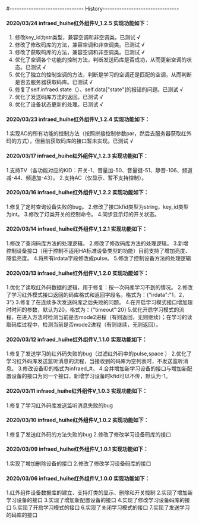 #------------------------------- History--------------------------------

#### 2020/03/24 infraed_huihe红外组件V_1.2.5 实现功能如下：
1. 修改key_id为str类型，兼容空调和非空调类。已测试 √
2. 修改了修改码库的方法，兼容空调和非空调类。已测试 √
3. 修改了获取码库的方法，兼容空调和非空调类。已测试 √
4. 优化了空调各个功能的控制方法，判断发送码库是否成功，从而更新空调的状态。已测试 √
5. 优化了独立的控制空调的方法，判断是学习的空调还是匹配的空调，从而判断是否去服务器获取码库。已测试 √
6. 修复了self.infraed.state（）、self.data["state"]的报错的问题。已测试 √
7. 优化了发送码库方法的返回。已测试 √
8. 优化了设备状态更新的处理。已测试 √


#### 2020/03/23 infraed_huihe红外组件V_1.2.4 实现功能如下：
1.实现AC的所有功能的控制方法（按照拼接控制参数par，然后去服务器获取红外码的方式），但目前获取码库的接口暂未实现。已测试 √


#### 2020/03/17 infraed_huihe红外组件V_1.2.3 实现功能如下：
1.支持TV（各功能对应的KID：开关-1、音量加-50、音量键-51、静音-106、频道减-44、频道加-43）。
2.支持AC（仅显示、暂不支持控制）。



#### 2020/03/16 infraed_huihe红外组件V_1.2.2 实现功能如下：
1.修复了定时查询设备失败的bug。
2.修改了接口kfid类型为string，key_id类型为int。
3.修改了灯类开关的控制命令。
4.同步显示灯的开关状态。



#### 2020/03/14 infraed_huihe红外组件V_1.2.1 实现功能如下：
1.修改了查询码库方法的处理逻辑。
2.修改了修改码库方法的处理逻辑。
3.新增控制设备接口（用于控制不适用HA标准设备类型的功能）目前支持了增加亮度、降低亮度。
4.将所有irdata字段修改成pulse。
5.修改了控制设备方法的处理逻辑



#### 2020/03/13 infraed_huihe红外组件V_1.2.0 实现功能如下：
1.优化了读取红外码数据的逻辑，用于修复：按一次码库学习不到的情况。
2.修改了学习红外模式接口返回的码库格式和返回字段名。格式为：{"irdata":"1，2，3"}
3.修复了在连续多次发送码库之后失败的问题。
4.在开启学习模式接口增加超时时间的参数，默认为20。格式为：{"timeout":20}
5.优化开启学习模式的流程，在进入方法时检测当前是否mode2进程（有则返回，无则继续）；在学习的读取码库过程中，检测当前是否mode2进程（有则继续，无则返回）。



#### 2020/03/12 infraed_huihe红外组件V_1.1.0 实现功能如下：
1.修复了发送学习的红外码失败的bug（过滤红外码中的pulse,space ）
2.优化了学习红外码库发送监听消息的流程，当接收到的码库为空列表时，不发送监听消息。
3.修改设备ID的格式为infraed_#。
4.合并增加新学习设备的接口与增加新配置设备的接口为同一个接口，新增学习设备时kfid可以不传，默认为-1。


#### 2020/03/11 infraed_huihe红外组件V_1.0.3 实现功能如下：
1.修复了学习红外码库发送监听消息失败的bug



#### 2020/03/10 infraed_huihe红外组件V_1.0.2 实现功能如下：
1.修复了发送红外码的方法失败的bug
2.修改了修改学习设备码库的接口



#### 2020/03/09 infraed_huihe红外组件V_1.0.1 实现功能如下：
1.实现了增加删除设备的接口
2.修改了修改学习设备码库的接口



#### 2020/03/06 infraed_huihe红外组件V_1.0.0 实现功能如下：

1.红外组件设备数据库的建立、支持灯类的显示、删除和开关控制
2.实现了增加新学习设备的接口
3.实现了增加新配置设备的接口
4.实现了修改学习设备码库的接口
5.实现了开启学习模式的接口
6.实现了关闭学习模式的接口
7.实现了发送学习的码库的接口

